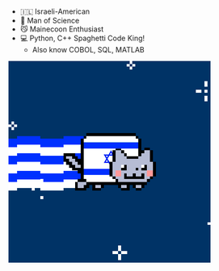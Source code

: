 <p align="center">
        <div style="display: inline-block; text-align: left;">
            <ul>
                <li>🇮🇱 Israeli-American</li>
                <li>🧪️ Man of Science</li>
                <li>😼 Mainecoon Enthusiast</li>
                <li>💻 Python, C++ Spaghetti Code King!
                    <ul>
                        <li>Also know COBOL, SQL, MATLAB</li>
                    </ul>
                </li>
            </ul>
        </div>
        <img src="IsraeliCat.gif" alt="Israeli Cat">
</p>









